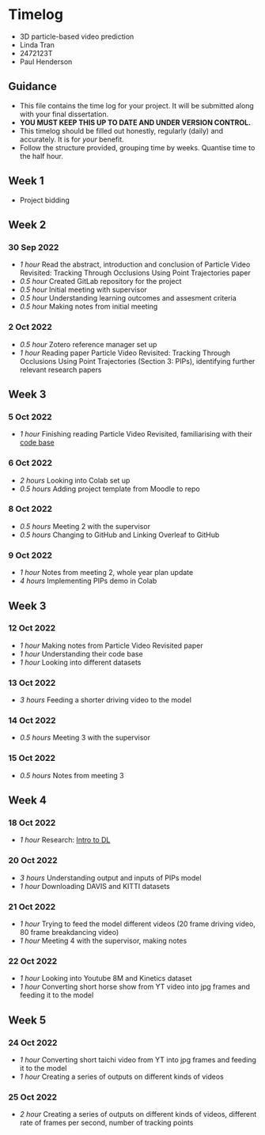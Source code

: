 # Timelog

* 3D particle-based video prediction
* Linda Tran
* 2472123T
* Paul Henderson

## Guidance

* This file contains the time log for your project. It will be submitted along with your final dissertation.
* **YOU MUST KEEP THIS UP TO DATE AND UNDER VERSION CONTROL.**
* This timelog should be filled out honestly, regularly (daily) and accurately. It is for *your* benefit.
* Follow the structure provided, grouping time by weeks.  Quantise time to the half hour.

## Week 1

* Project bidding 

## Week 2

### 30 Sep 2022

* *1 hour* Read the abstract, introduction and conclusion of Particle Video Revisited: Tracking Through Occlusions Using Point Trajectories paper
* *0.5 hour* Created GitLab repository for the project
* *0.5 hour* Initial meeting with supervisor
* *0.5 hour* Understanding learning outcomes and assesment criteria
* *0.5 hour* Making notes from initial meeting

### 2 Oct 2022
* *0.5 hour* Zotero reference manager set up
* *1 hour* Reading paper Particle Video Revisited: Tracking Through Occlusions Using Point Trajectories (Section 3: PIPs), identifying further relevant research papers

## Week 3

### 5 Oct 2022
* *1 hour* Finishing reading Particle Video Revisited, familiarising with their [code base](https://github.com/aharley/pips)

### 6 Oct 2022
* *2 hours* Looking into Colab set up
* *0.5 hours* Adding project template from Moodle to repo

### 8 Oct 2022
* *0.5 hours* Meeting 2 with the supervisor
* *0.5 hours* Changing to GitHub and Linking Overleaf to GitHub

### 9 Oct 2022
* *1 hour* Notes from meeting 2, whole year plan update
* *4 hours* Implementing PIPs demo in Colab

## Week 3

### 12 Oct 2022
* *1 hour* Making notes from Particle Video Revisited paper
* *1 hour* Understanding their code base
* *1 hour* Looking into different datasets

### 13 Oct 2022
* *3 hours* Feeding a shorter driving video to the model

### 14 Oct 2022
* *0.5 hours* Meeting 3 with the supervisor

### 15 Oct 2022
* *0.5 hours* Notes from meeting 3

## Week 4
### 18 Oct 2022
* *1 hour* Research: [Intro to DL](https://www.youtube.com/watch?v=7sB052Pz0sQ&list=PLtBw6njQRU-rwp5__7C0oIVt26ZgjG9NI)

### 20 Oct 2022
* *3 hours* Understanding output and inputs of PIPs model
* *1 hour* Downloading DAVIS and KITTI datasets

### 21 Oct 2022
* *1 hour* Trying to feed the model different videos (20 frame driving video, 80 frame breakdancing video)
* *1 hour* Meeting 4 with the supervisor, making notes

### 22 Oct 2022
* *1 hour* Looking into Youtube 8M and Kinetics dataset
* *1 hour* Converting short horse show from YT video into jpg frames and feeding it to the model

## Week 5
### 24 Oct 2022
* *1 hour* Converting short taichi video from YT into jpg frames and feeding it to the model
* *1 hour* Creating a series of outputs on different kinds of videos

### 25 Oct 2022
* *2 hour* Creating a series of outputs on different kinds of videos, different rate of frames per second, number of tracking points

